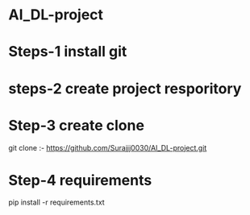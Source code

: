 # AI_DL-project

# Steps-1 install git 

# steps-2 create project resporitory

# Step-3 create clone
git clone :- https://github.com/Surajjj0030/AI_DL-project.git

# Step-4 requirements
pip install -r requirements.txt
